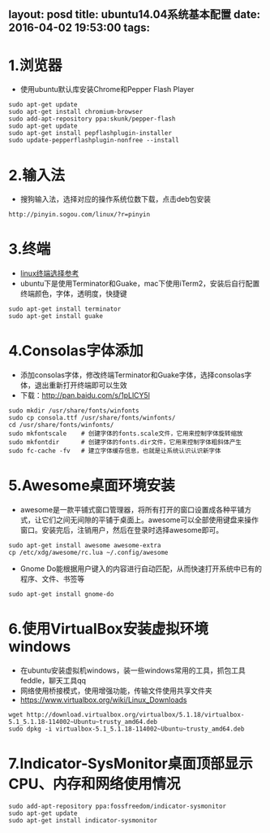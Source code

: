 layout: posd
title: ubuntu14.04系统基本配置
date: 2016-04-02 19:53:00
tags:
---

# 1.浏览器
* 使用ubuntu默认库安装Chrome和Pepper Flash Player
```
sudo apt-get update
sudo apt-get install chromium-browser
sudo add-apt-repository ppa:skunk/pepper-flash
sudo apt-get update
sudo apt-get install pepflashplugin-installer
sudo update-pepperflashplugin-nonfree --install

```
# 2.输入法
* 搜狗输入法，选择对应的操作系统位数下载，点击deb包安装
```
http://pinyin.sogou.com/linux/?r=pinyin

```
# 3.终端
* [linux终端选择参考](http://blog.jobbole.com/59165/)
* ubuntu下是使用Terminator和Guake，mac下使用iTerm2，安装后自行配置终端颜色，字体，透明度，快捷键
```
sudo apt-get install terminator
sudo apt-get install guake
```

# 4.Consolas字体添加
* 添加consolas字体，修改终端Terminator和Guake字体，选择consolas字体，退出重新打开终端即可以生效
* 下载：http://pan.baidu.com/s/1pLlCY5l
```
sudo mkdir /usr/share/fonts/winfonts
sudo cp consola.ttf /usr/share/fonts/winfonts/
cd /usr/share/fonts/winfonts/
sudo mkfontscale    # 创建字体的fonts.scale文件，它用来控制字体旋转缩放
sudo mkfontdir      # 创建字体的fonts.dir文件，它用来控制字体粗斜体产生
sudo fc-cache -fv   # 建立字体缓存信息，也就是让系统认识认识新字体
```
# 5.Awesome桌面环境安装
* awesome是一款平铺式窗口管理器，将所有打开的窗口设置成各种平铺方式，让它们之间无间隙的平铺于桌面上。awesome可以全部使用键盘来操作窗口。安装完后，注销用户，然后在登录时选择awesome即可。
```
sudo apt-get install awesome awesome-extra
cp /etc/xdg/awesome/rc.lua ~/.config/awesome
```
* Gnome Do能根据用户键入的内容进行自动匹配，从而快速打开系统中已有的程序、文件、书签等
```
sudo apt-get install gnome-do
```

# 6.使用VirtualBox安装虚拟环境windows
* 在ubuntu安装虚拟机windows，装一些windows常用的工具，抓包工具feddle，聊天工具qq
* 网络使用桥接模式，使用增强功能，传输文件使用共享文件夹
* https://www.virtualbox.org/wiki/Linux_Downloads
```
wget http://download.virtualbox.org/virtualbox/5.1.18/virtualbox-5.1_5.1.18-114002~Ubuntu~trusty_amd64.deb
sudo dpkg -i virtualbox-5.1_5.1.18-114002~Ubuntu~trusty_amd64.deb
```

# 7.Indicator-SysMonitor桌面顶部显示CPU、内存和网络使用情况
```
sudo add-apt-repository ppa:fossfreedom/indicator-sysmonitor
sudo apt-get update
sudo apt-get install indicator-sysmonitor
```
